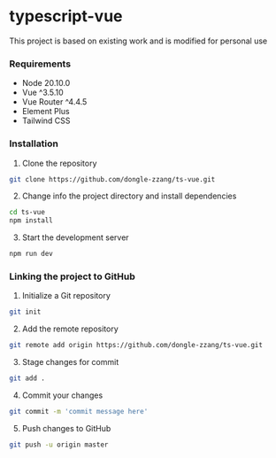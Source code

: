 # typescript-vue
This project is based on existing work and is modified for personal use

### Requirements
- Node 20.10.0
- Vue ^3.5.10
- Vue Router ^4.4.5
- Element Plus
- Tailwind CSS

### Installation
1. Clone the repository
```bash
git clone https://github.com/dongle-zzang/ts-vue.git
```
2. Change info the project directory and install dependencies
```bash
cd ts-vue
npm install
```
3. Start the development server
```bash
npm run dev
```

### Linking the project to GitHub
1. Initialize a Git repository
```bash
git init
```
2. Add the remote repository
```bash
git remote add origin https://github.com/dongle-zzang/ts-vue.git
```
3. Stage changes for commit
```bash
git add .
```
4. Commit your changes
```bash
git commit -m 'commit message here'
```
5. Push changes to GitHub
```bash
git push -u origin master
```